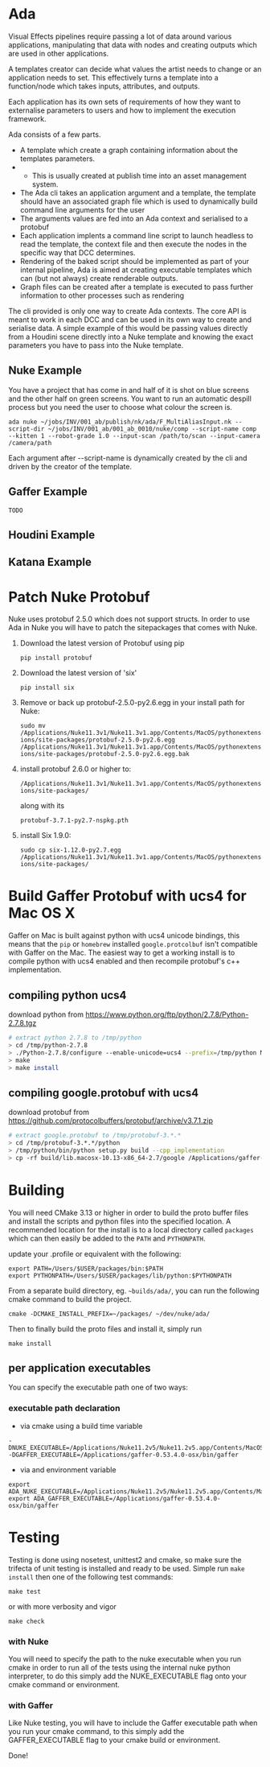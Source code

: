# Ada
Visual Effects pipelines require passing a lot of data around various applications, manipulating that data with nodes and creating outputs which are used in other applications. 

A templates creator can decide what values the artist needs to change or an application needs to set. This effectively turns a template into a function/node which takes inputs, attributes, and outputs.

Each application has its own sets of requirements of how they want to externalise parameters to users and how to implement the execution framework.

Ada consists of a few parts. 
* A template which create a graph containing information about the templates parameters.
 * *  This is usually created at publish time into an asset management system.
* The Ada cli takes an application argument and a template, the template should have an associated graph file which is used to dynamically build command line arguments for the user
* The arguments values are fed into an Ada context and serialised to a protobuf
* Each application implents a command line script to launch headless to read the template, the context file and then execute the nodes in the specific way that DCC determines.
* Rendering of the baked script should be implemented as part of your internal pipeline, Ada is aimed at creating executable templates which can (but not always) create renderable outputs.
* Graph files can be created after a template is executed to pass further information to other processes such as rendering

The cli provided is only one way to create Ada contexts. The core API is meant to work in each DCC and can be used in its own way to create and serialise data. A simple example of this would be passing values directly from a Houdini scene directly into a Nuke template and knowing the exact parameters you have to pass into the Nuke template.
 ## Nuke Example
 You have a project that has come in and half of it is shot on blue screens and the other half on green
 screens. You want to run an automatic despill process but you need the user to choose what colour the screen
 is. 
 
 ```ada nuke ~/jobs/INV/001_ab/publish/nk/ada/F_MultiAliasInput.nk --script-dir ~/jobs/INV/001_ab/001_ab_0010/nuke/comp --script-name comp --kitten 1 --robot-grade 1.0 --input-scan /path/to/scan --input-camera /camera/path``` 
 
 Each argument after --script-name is dynamically created by the cli and driven by the creator of the template.

 ## Gaffer Example
 
    TODO
    
 ## Houdini Example

 ## Katana Example

# Patch Nuke Protobuf
Nuke uses protobuf 2.5.0 which does not support structs. In order to use Ada in Nuke you will have
to patch the sitepackages that comes with Nuke. 

1) Download the latest version of Protobuf using pip

    ```pip install protobuf```
    
2) Download the latest version of 'six'

    ```pip install six``` 

3) Remove or back up protobuf-2.5.0-py2.6.egg in your install path for Nuke:
    
    ```sudo mv /Applications/Nuke11.3v1/Nuke11.3v1.app/Contents/MacOS/pythonextensions/site-packages/protobuf-2.5.0-py2.6.egg /Applications/Nuke11.3v1/Nuke11.3v1.app/Contents/MacOS/pythonextensions/site-packages/protobuf-2.5.0-py2.6.egg.bak```

4) install protobuf 2.6.0 or higher to:
    
    ```/Applications/Nuke11.3v1/Nuke11.3v1.app/Contents/MacOS/pythonextensions/site-packages/```
   
    along with its 
    
    ```protobuf-3.7.1-py2.7-nspkg.pth```
    
5) install Six 1.9.0:
    
    ```sudo cp six-1.12.0-py2.7.egg /Applications/Nuke11.3v1/Nuke11.3v1.app/Contents/MacOS/pythonextensions/site-packages/```

# Build Gaffer Protobuf with ucs4 for Mac OS X

Gaffer on Mac is built against python with ucs4 unicode bindings, this means that the `pip` or `homebrew` installed `google.protcolbuf` isn't compatible with Gaffer on the Mac. The easiest way to get a working install is to compile python with ucs4 enabled and then recompile protobuf's c++ implementation.

## compiling python ucs4

download python from https://www.python.org/ftp/python/2.7.8/Python-2.7.8.tgz

```bash
# extract python 2.7.8 to /tmp/python
> cd /tmp/python-2.7.8
> ./Python-2.7.8/configure --enable-unicode=ucs4 --prefix=/tmp/python MACOSX_DEPLOYMENT_TARGET=10.13
> make
> make install
```

## compiling google.protobuf with ucs4

download protobuf from https://github.com/protocolbuffers/protobuf/archive/v3.7.1.zip

```bash
# extract google.protobuf to /tmp/protobuf-3.*.*
> cd /tmp/protobuf-3.*.*/python
> /tmp/python/bin/python setup.py build --cpp_implementation
> cp -rf build/lib.macosx-10.13-x86_64-2.7/google /Applications/gaffer-0.53.4.0-osx/python/
```

# Building

You will need CMake 3.13 or higher in order to build the proto buffer files and install the scripts and python files into the specified location. A recommended location for the install is to a local directory called `packages` which can then easily be added to the `PATH` and `PYTHONPATH`.

update your .profile or equivalent with the following:
```
export PATH=/Users/$USER/packages/bin:$PATH
export PYTHONPATH=/Users/$USER/packages/lib/python:$PYTHONPATH
```

From a separate build directory, eg. `~builds/ada/`, you can run the following cmake command to build the project.

`cmake -DCMAKE_INSTALL_PREFIX=~/packages/ ~/dev/nuke/ada/`

Then to finally build the proto files and install it, simply run

```make install```

## per application executables

You can specify the executable path one of two ways:

### executable path declaration


- via cmake using a build time variable
```
-DNUKE_EXECUTABLE=/Applications/Nuke11.2v5/Nuke11.2v5.app/Contents/MacOS/Nuke11.2v5
-DGAFFER_EXECUTABLE=/Applications/gaffer-0.53.4.0-osx/bin/gaffer
```

- via and environment variable

```
export ADA_NUKE_EXECUTABLE=/Applications/Nuke11.2v5/Nuke11.2v5.app/Contents/MacOS/Nuke11.2v5
export ADA_GAFFER_EXECUTABLE=/Applications/gaffer-0.53.4.0-osx/bin/gaffer
```

# Testing

Testing is done using nosetest, unittest2 and cmake, so make sure the trifecta of unit testing is installed and ready to be used. Simple run `make install` then one of the following test commands:

```make test```

or with more verbosity and vigor

```make check```

### with Nuke

You will need to specify the path to the nuke executable when you run cmake in order to run all of the tests using the internal nuke python interpreter, to do this simply add the NUKE_EXECUTABLE flag onto your cmake command or environment.


### with Gaffer

Like Nuke testing, you will have to include the Gaffer executable path when you run your cmake command, to this simply add the GAFFER_EXECUTABLE flag to your cmake build or environment.

Done! 
